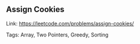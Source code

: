 ## Assign Cookies

Link: https://leetcode.com/problems/assign-cookies/

Tags: Array, Two Pointers, Greedy, Sorting 